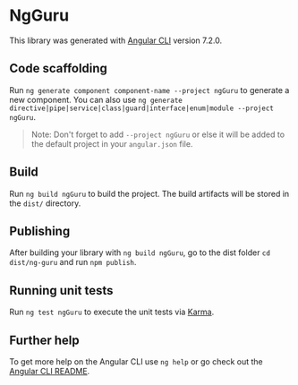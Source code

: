 # NgGuru

This library was generated with [Angular CLI](https://github.com/angular/angular-cli) version 7.2.0.

## Code scaffolding

Run `ng generate component component-name --project ngGuru` to generate a new component. You can also use `ng generate directive|pipe|service|class|guard|interface|enum|module --project ngGuru`.
> Note: Don't forget to add `--project ngGuru` or else it will be added to the default project in your `angular.json` file. 

## Build

Run `ng build ngGuru` to build the project. The build artifacts will be stored in the `dist/` directory.

## Publishing

After building your library with `ng build ngGuru`, go to the dist folder `cd dist/ng-guru` and run `npm publish`.

## Running unit tests

Run `ng test ngGuru` to execute the unit tests via [Karma](https://karma-runner.github.io).

## Further help

To get more help on the Angular CLI use `ng help` or go check out the [Angular CLI README](https://github.com/angular/angular-cli/blob/master/README.md).
